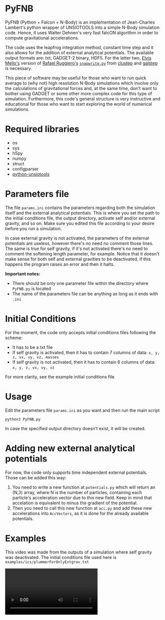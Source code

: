 # PyFNB
PyFNB (Python + Falcon + N-Body) is an implementation of Jean-Charles Lambert's python wrapper of UNSIOTOOLS into a simple N-Body simulation code. 
Hence, it uses Walter Dehnen's very fast falcON algorithm in order to compute gravitational accelerations.

The code uses the leapfrog integration method, constant time step and it also allows for the addition of external analytical potentials.
The available output formats are: txt, GADGET-2 binary, HDF5. For the latter two, [Elvis Mello's](https://github.com/elvismello) version of [Rafael Ruggiero's](https://github.com/ruggiero) [``snapwrite.py``](https://github.com/elvismello/clustep/blob/master/clustep/snapwrite.py) from [clustep](https://github.com/elvismello/clustep) and [galstep](https://github.com/elvismello/galstep) is necessary. 

This piece of software may be useful for those who want to run quick average to (why not) high resolution N-Body simulations which involve only the calculations of gravitational forces and, at the same time, don't want to bother using GADGET or some other more complex code for this type of simulation.
Furthermore, this code's general structure is very instructive and educational for those who want to start exploring the world of numerical simulations.

# Required libraries
- os
- sys
- h5py
- numpy
- struct
- configparser
- [python-unsiotools](https://pypi.org/project/python-unsiotools/)

# Parameters file
The file `params.ini` contains the parameters regarding both the simulation itself and the external analytical potentials.
This is where you set the path to the initial conditions file, the output directory, activate self and/or external gravity, and so on.
Make sure you edited this file according to your desire before you run a simulation.

In case external gravity is not activated, the parameters of the external potentials are useless, however there's no need no comment those lines. The same is true for self gravity, if it's not activated there's no need to comment the softening length parameter, for example.
Notice that it doesn't make sense for both self and external gravities to be deactivated, if this happens the program raises an error and then it halts.

**Important notes:** 
  - There should be only one parameter file within the directory where ``PyFNB.py`` is located
  - The name of the parameters file can be anything as long as it ends with `.ini`

# Initial Conditions
For the moment, the code only accepts initial conditions files following the scheme:

- It has to be a txt file
- If self gravity is activated, then it has to contain 7 columns of data: `x, y, z, vx, vy, vz, masses`
- If self gravity is not activated, then it has to contain 6 columns of data: `x, y, z, vx, vy, vz`

For more clarity, see the example initial conditions file.

# Usage
Edit the parameters file `params.ini` as you want and then run the main script

```
python3 PyFNB.py
```
In case the specified output directory doesn't exist, it will be created.

# Adding new external analytical potentials
For now, the code only supports time independent external potentials. Those can be added this way: 
  1. You need to write a new function at ``potentials.py`` which will return an (N,3) array, where N is the number of particles, containing each particle's acceleration vector due to this new field. Keep in mind that accelation is equivalent to minus the gradient of the potential. 
  2. Then you need to call this new function at ``acc.py`` and add these new accelerations into ``AccVectors``, as it is done for the already available potentials.

# Examples
This video was made from the outputs of a simulation where self gravity was deactivated. The initial conditions file used here is ``examples/ics/plummerForOnlyExtgrav.txt``

![](./examples/videos/plummerParallelOnlyExtgrav.mp4)



